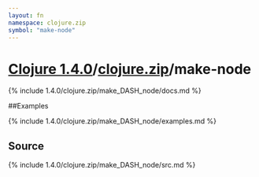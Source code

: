 ```yaml
---
layout: fn
namespace: clojure.zip
symbol: "make-node"
---
```


# [Clojure 1.4.0](../../)/[clojure.zip](../)/make-node

{% include 1.4.0/clojure.zip/make_DASH_node/docs.md %}

##Examples

{% include 1.4.0/clojure.zip/make_DASH_node/examples.md %}
## Source
{% include 1.4.0/clojure.zip/make_DASH_node/src.md %}

